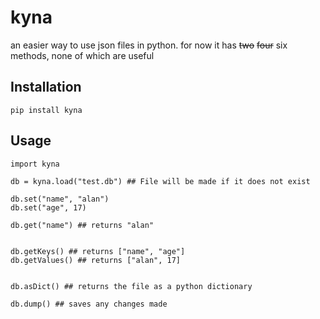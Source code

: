 # kyna

an easier way to use json files in python. for now it has ~~two~~ ~~four~~ six methods, none of which are useful
 
## Installation

```Py
pip install kyna
```

## Usage

```Py 
import kyna

db = kyna.load("test.db") ## File will be made if it does not exist

db.set("name", "alan")
db.set("age", 17)

db.get("name") ## returns "alan"


db.getKeys() ## returns ["name", "age"]
db.getValues() ## returns ["alan", 17]


db.asDict() ## returns the file as a python dictionary

db.dump() ## saves any changes made
```
